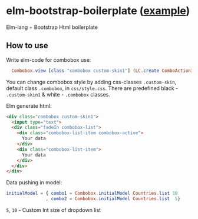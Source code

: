 # elm-bootstrap-boilerplate ([example](http://wangel-satar.github.io/elm-combobox/))
Elm-lang + Bootstrap Html boilerplate

## How to use

Write elm-code for combobox use:

```elm
  Combobox.view [class "combobox custom-skin1"] (LC.create ComboAction1 actionChannel) model.combo1
```

You can change combobox style by adding css-classes `.custom-skin`, default class `.combobox`, in `css/style.css`.
There are predefined black - `.custom-skin1` & white - `.combobox` classes.

Elm generate html:

```html
<div class="combobox custom-skin1">
  <input type="text">
  <div class="fadeIn combobox-list">
    <div class="combobox-list-item combobox-active">
      Your data
    </div>
    <div class="combobox-list-item">
      Your data
    </div>
  </div>
</div>
```

Data pushing in model:

```elm
initialModel = { combo1 = Combobox.initialModel Countries.list 10
               , combo2 = Combobox.initialModel Countries.list  5}
```

`5`, `10` - Custom Int size of dropdown list